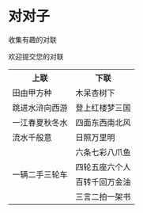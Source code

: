 # 对对子
收集有趣的对联

欢迎提交您的对联
<table>
  <tr>
    <th>上联</th>
    <th>下联</th>
  </tr>
  <tr>
    <td>田由甲方种</td>
    <td>木呆杏树下</td>
  </tr>
  <tr>
    <td>跳进水浒向西游</td>
    <td>登上红楼梦三国</td>
  </tr>
  <tr>
    <td>一江春夏秋冬水</td>
    <td>四面东西南北风</td>
  </tr>
  <tr>
    <td>流水千般意</td>
    <td>日照万里明</td>
  </tr>
   <tr>
    <td rowspan=4>一辆二手三轮车</td>
    <td>六条七彩八爪鱼</td>
  </tr>
  <tr>
    <td>四轮五座六个人</td>
  </tr>
  <tr>
    <td>百转千回万金油</td>
  </tr>
  <tr>
    <td>三言二拍一架书</td>
  </tr>
</table>
